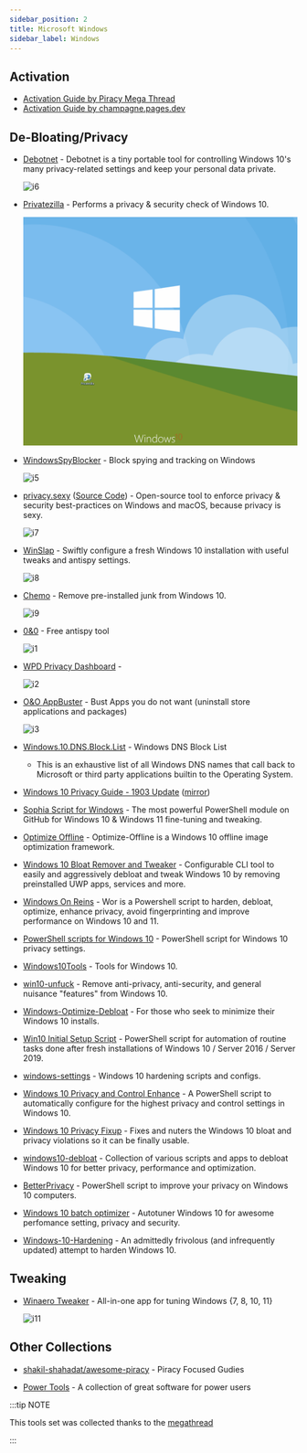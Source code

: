 ```yaml
---
sidebar_position: 2
title: Microsoft Windows
sidebar_label: Windows
---
```


## Activation

- [Activation Guide by Piracy Mega Thread](https://rentry.co/megathread-unsafe-sites)
- [Activation Guide by champagne.pages.dev](https://champagne.pages.dev/activate-windows-office/)

## De-Bloating/Privacy

- [Debotnet](https://github.com/builtbybel/debotnet) - Debotnet is a tiny portable tool for controlling Windows 10's many privacy-related settings and keep your personal data private.

    ![i6](https://github.com/builtbybel/debotnet/raw/master/debotnet-intro.gif)

- [Privatezilla](https://github.com/builtbybel/privatezilla) - Performs a privacy & security check of Windows 10.

    ![i4](https://github.com/builtbybel/privatezilla/raw/master/assets/intro.gif)

- [WindowsSpyBlocker](https://github.com/crazy-max/WindowsSpyBlocker) - Block spying and tracking on Windows

    ![i5](https://cdn.discordapp.com/attachments/1163847683207856178/1165128912137900063/menu.png?ex=6545b9db&is=653344db&hm=2e26c47ecd224c87f853e5b9afa961dba8b7f09b8624d5b3102c385e917bfb33&)

- [privacy.sexy](https://privacy.sexy/) ([Source Code](https://github.com/undergroundwires/privacy.sexy)) - Open-source tool to enforce privacy & security best-practices on Windows and macOS, because privacy is sexy.

    ![i7](https://github.com/undergroundwires/privacy.sexy/raw/master/img/screenshot.png?raw=true)

- [WinSlap](https://github.com/svenmauch/WinSlap) - Swiftly configure a fresh Windows 10 installation with useful tweaks and antispy settings.

    ![i8](https://camo.githubusercontent.com/220f6e3342dcc932e027150d012960b71684a201585296df5119c3a327dabb6a/68747470733a2f2f7472616e736665722e6d617563682e6d652f77696e736c61705f76315f372e706e67)

- [Chemo](https://github.com/t-richards/chemo) - Remove pre-installed junk from Windows 10.

    ![i9](https://user-images.githubusercontent.com/3905798/55773602-5f5f8800-5a5f-11e9-8f9f-672de4ffdcb6.png)

- [0&0](https://www.oo-software.com/en/shutup10) - Free antispy tool

    ![i1](https://cdn.discordapp.com/attachments/1163847683207856178/1165120648616620083/01.png?ex=6545b229&is=65333d29&hm=f91784ce0c8c43caae146d0cdb4506f7301dd0e2f9605bac4c6c331c690d11b6&)

- [WPD Privacy Dashboard](https://wpd.app/) - 

    ![i2](https://cdn.discordapp.com/attachments/1163847683207856178/1165121045750087711/mainwindow.png?ex=6545b288&is=65333d88&hm=35ed70ecc8bc6db387f644f20c83e274cb84887bc05dfc9c9ae05c1f16cb8442&)

- [O&O AppBuster](https://www.oo-software.com/en/ooappbuster) - Bust Apps you do not want (uninstall store applications and packages)

    ![i3](https://cdn.discordapp.com/attachments/1163847683207856178/1165122186844049489/01.png?ex=6545b398&is=65333e98&hm=3aa9a5dbbc6247010a2abee5b126c2135ca1e549ecdb33a7d725f41630ba4961&)

- [Windows.10.DNS.Block.List](https://github.com/schrebra/Windows.10.DNS.Block.List) - Windows DNS Block List

    - This is an exhaustive list of all Windows DNS names that call back to Microsoft or third party applications builtin to the Operating System.

- [Windows 10 Privacy Guide - 1903 Update](https://github.com/adolfintel/Windows10-Privacy) ([mirror](https://fdossena.com/?p=w10debotnet/index_1903.frag))

* [Sophia Script for Windows](https://github.com/farag2/Sophia-Script-for-Windows) - The most powerful PowerShell module on GitHub for Windows 10 & Windows 11 fine-tuning and tweaking.

* [Optimize Offline](https://github.com/DrEmpiricism/Optimize-Offline) - Optimize-Offline is a Windows 10 offline image optimization framework. 

* [Windows 10 Bloat Remover and Tweaker](https://github.com/Fs00/Win10BloatRemover) - Configurable CLI tool to easily and aggressively debloat and tweak Windows 10 by removing preinstalled UWP apps, services and more.

* [Windows On Reins](https://github.com/gordonbay/Windows-On-Reins) - Wor is a Powershell script to harden, debloat, optimize, enhance privacy, avoid fingerprinting and improve performance on Windows 10 and 11.

* [PowerShell scripts for Windows 10](https://github.com/MichiMunich/Windows10-Privacy) - PowerShell script for Windows 10 privacy settings.

* [Windows10Tools](https://github.com/L33Tech/Windows10Tools) - Tools for Windows 10.

* [win10-unfuck](https://github.com/dfkt/win10-unfuck) - Remove anti-privacy, anti-security, and general nuisance "features" from Windows 10.

* [Windows-Optimize-Debloat](https://github.com/simeononsecurity/Windows-Optimize-Debloat) - For those who seek to minimize their Windows 10 installs.

* [Win10 Initial Setup Script](https://github.com/owre/Win10-Initial-Setup-Script) - PowerShell script for automation of routine tasks done after fresh installations of Windows 10 / Server 2016 / Server 2019.

* [windows-settings](https://github.com/milgradesec/windows-settings) - Windows 10 hardening scripts and configs.

* [Windows 10 Privacy and Control Enhance](https://github.com/RedAndBlueEraser/windows-10-enhance-2) - A PowerShell script to automatically configure for the highest privacy and control settings in Windows 10.

* [Windows 10 Privacy Fixup](https://github.com/iDigitalFlame/Windows10Fixup) - Fixes and nuters the Windows 10 bloat and privacy violations so it can be finally usable.

* [windows10-debloat](https://github.com/Daksh777/windows10-debloat) - Collection of various scripts and apps to debloat Windows 10 for better privacy, performance and optimization.

* [BetterPrivacy](https://github.com/hulr/BetterPrivacy) - PowerShell script to improve your privacy on Windows 10 computers.

* [Windows 10 batch optimizer](https://github.com/SeregaSPb/Windows-10-batch-optimizer) - Autotuner Windows 10 for awesome perfomance setting, privacy and security.

* [Windows-10-Hardening](https://github.com/aghorler/Windows-10-Hardening) - An admittedly frivolous (and infrequently updated) attempt to harden Windows 10.

## Tweaking

- [Winaero Tweaker](https://winaero.com/winaero-tweaker/) - All-in-one app for tuning Windows {7, 8, 10, 11}

    ![i11](https://cdn.discordapp.com/attachments/1163847683207856178/1165122544949542952/Winaero-Tweaker-1.png?ex=6545b3ed&is=65333eed&hm=19a20fd076630ef8f33bd48843ae2423a0f6b29ca793f3b36101175ba4edc1f2&)

## Other Collections

- [shakil-shahadat/awesome-piracy](https://shakil-shahadat.github.io/awesome-piracy/#windows-privacy) - Piracy Focused Gudies

- [Power Tools](https://www.slant.co/topics/6217/~power-user-tools-for-windows) - A collection of great software for power users

:::tip NOTE

This tools set was collected thanks to the [megathread](https://rentry.co/megathread)

:::
